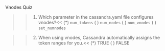 Vnodes Quiz

>>1. Which parameter in the cassandra.yaml file configures vnodes?<<
(*) `num_tokens`
( ) `num_nodes`
( ) `num_vnodes`
( ) `set_numnodes`

>>2. When using vnodes, Cassandra automatically assigns the token ranges for you.<<
(*) TRUE 
( ) FALSE 